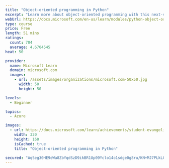 ```yaml
---
title: "Object-oriented programming in Python"
excerpt: "Learn more about object-oriented programming with this next-steps module in Python."
webUrl: https://docs.microsoft.com/en-us/learn/modules/python-object-oriented-programming/
type: course
price: Free
length: 51 mins
ratings:
  count: 704
  average: 4.6704545
heat: 50

provider:
  name: Microsoft Learn
  domain: microsoft.com
  images:
    - url: /assets/images/organizations/microsoft.com-50x50.jpg
      width: 50
      height: 50

levels:
  - Beginner

topics:
  - Azure

images:
  - url: https://docs.microsoft.com/learn/achievements/student-evangelism/python-object-oriented-programming-badge-social.png
    width: 320
    height: 160
    isCached: true
    title: "Object-oriented programming in Python"

secured: "AqSeg30HE9eWa8ZbYqdSzD9ikBR1Up09Yclo14o1sdge0g8ru/KN+MJ7PLkL0kdZddYndIVsjyidH1XZ9W+EgpOIayZMuxZOH0FCmEuKKfVi1EgAjaknTJcTvSUAknPnZC9dMXnBhtkhtYUeznXwV0kZg8XULShQGCkSvGeFOuNdlS2b0ifKAIY/hrIENgn/KBVhJ4aylnMrkw/30E+PdnAv1jIsXQKXEIl5dQupH4GOcV/E3VSjeNCyR0wrvKlHtgnbkoxtbZ63Tc3MKXwechpiZy1f3Bk0Pj4FR6ISx2FZC/55Xr7FH44SDxRQrmI0NGQZCcKkB2xRsCFvk9hRQmcVH+x9+n1E4hKSRKSDx0mfVygutYA4dp1dU6Hne2/95ftg6shU1WWzh/i1yTdTDQ==;5xGm7FuRUmXF4AJ8fRBCiQ=="
---
```


